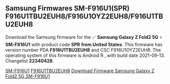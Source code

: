 <h2>Samsung Firmwares SM-F916U1(SPR) F916U1TBU2EUH8/F916U1OYZ2EUH8/F916U1TBU2EUH8</h2>
Download the Samsung firmware for the ✅ <strong>Samsung Galaxy Z Fold2 5G </strong> ⭐ <strong>SM-F916U1</strong> with product code <strong>SPR</strong> <strong> from United States</strong>. This firmware has version number PDA <strong>F916U1TBU2EUH8</strong> and CSC F916U1OYZ2EUH8. The operating system of this firmware is Android R , with build date 2021-09-13. Changelist <strong>22340428</strong>.


[SM-F916U1](https://samfirm.shop/samsung/model/SM-F916U1)
[F916U1TBU2EUH8](https://samfirm.shop/samsung/pda/F916U1TBU2EUH8)
[Download Firmware Samsung Galaxy Z Fold2 5G SM-F916U1](https://samfirm.shop/samsung/firmware/455236)
